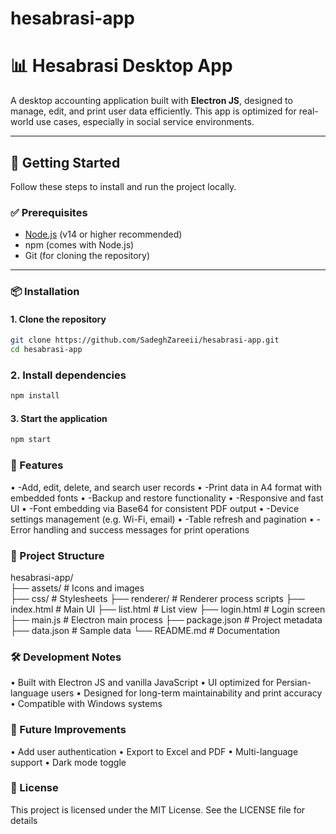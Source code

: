 # hesabrasi-app

# 📊 Hesabrasi Desktop App

A desktop accounting application built with **Electron JS**, designed to manage, edit, and print user data efficiently. This app is optimized for real-world use cases, especially in social service environments.

---

## 🚀 Getting Started

Follow these steps to install and run the project locally.

### ✅ Prerequisites

- [Node.js](https://nodejs.org/) (v14 or higher recommended)
- npm (comes with Node.js)
- Git (for cloning the repository)

---

### 📦 Installation

#### 1. Clone the repository

```bash
git clone https://github.com/SadeghZareeii/hesabrasi-app.git
cd hesabrasi-app
```

### 2. Install dependencies

```bash
npm install
```

#### 3. Start the application

```bash
npm start
```

### 🧩 Features

• -Add, edit, delete, and search user records
• -Print data in A4 format with embedded fonts
• -Backup and restore functionality
• -Responsive and fast UI
• -Font embedding via Base64 for consistent PDF output
• -Device settings management (e.g. Wi-Fi, email)
• -Table refresh and pagination
• -Error handling and success messages for print operations

### 📁 Project Structure

hesabrasi-app/<br>
├── assets/ # Icons and images<br>
├── css/ # Stylesheets
├── renderer/ # Renderer process scripts
├── index.html # Main UI
├── list.html # List view
├── login.html # Login screen
├── main.js # Electron main process
├── package.json # Project metadata
├── data.json # Sample data
└── README.md # Documentation

### 🛠 Development Notes

• Built with Electron JS and vanilla JavaScript
• UI optimized for Persian-language users
• Designed for long-term maintainability and print accuracy
• Compatible with Windows systems

### 📌 Future Improvements

• Add user authentication
• Export to Excel and PDF
• Multi-language support
• Dark mode toggle

### 📄 License

This project is licensed under the MIT License. See the LICENSE file for details
